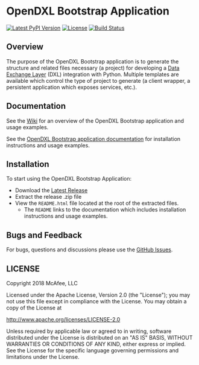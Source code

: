 # OpenDXL Bootstrap Application
[![Latest PyPI Version](https://img.shields.io/pypi/v/dxlbootstrap.svg)](https://pypi.python.org/pypi/dxlbootstrap)
[![License](https://img.shields.io/badge/License-Apache%202.0-blue.svg)](https://opensource.org/licenses/Apache-2.0)
[![Build Status](https://travis-ci.org/opendxl/opendxl-bootstrap-python.png?branch=master)](https://travis-ci.org/opendxl/opendxl-bootstrap-python)

## Overview

The purpose of the OpenDXL Bootstrap application is to generate the structure and related
files necessary (a project) for developing a [Data Exchange Layer](http://www.mcafee.com/us/solutions/data-exchange-layer.aspx) (DXL) integration with Python. Multiple templates are available which control the type of project to generate (a client wrapper, a persistent
application which exposes services, etc.).

## Documentation

See the [Wiki](https://github.com/opendxl/opendxl-bootstrap-python/wiki) for an overview of the OpenDXL Bootstrap application and usage examples.

See the [OpenDXL Bootstrap application documentation](https://opendxl.github.io/opendxl-bootstrap-python/pydoc) for
installation instructions and usage examples.

## Installation

To start using the OpenDXL Bootstrap Application:

* Download the [Latest Release](https://github.com/opendxl/opendxl-bootstrap-python/releases/latest)
* Extract the release .zip file
* View the `README.html` file located at the root of the extracted files.
  * The `README` links to the documentation which includes installation instructions and usage examples.
  
## Bugs and Feedback

For bugs, questions and discussions please use the [GitHub Issues](https://github.com/opendxl/opendxl-bootstrap-python/issues).

## LICENSE

Copyright 2018 McAfee, LLC

Licensed under the Apache License, Version 2.0 (the "License"); you may not use this file except in compliance with the License. You may obtain a copy of the License at

http://www.apache.org/licenses/LICENSE-2.0

Unless required by applicable law or agreed to in writing, software distributed under the License is distributed on an "AS IS" BASIS, WITHOUT WARRANTIES OR CONDITIONS OF ANY KIND, either express or implied. See the License for the specific language governing permissions and limitations under the License.
